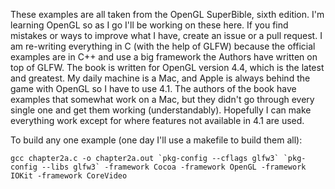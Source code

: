 These examples are all taken from the OpenGL SuperBible, sixth edition.
I'm learning OpenGL so as I go I'll be working on these here. If you find mistakes or ways to
improve what I have, create an issue or a pull request.
I am re-writing everything in C (with the help of GLFW) because the official examples are in C++ and 
use a big framework the Authors have written on top of GLFW. The book is written for OpenGL version 4.4,
which is the latest and greatest. My daily machine is a Mac, and Apple is always behind the
game with OpenGL so I have to use 4.1. The authors of the book have examples that somewhat work
on a Mac, but they didn't go through every single one and get them working (understandably). Hopefully I can
make everything work except for where features not available in 4.1 are used.

To build any one example (one day I'll use a makefile to build them all):

```
gcc chapter2a.c -o chapter2a.out `pkg-config --cflags glfw3` `pkg-config --libs glfw3` -framework Cocoa -framework OpenGL -framework IOKit -framework CoreVideo
```
